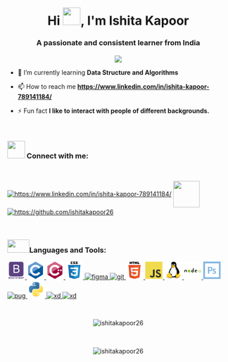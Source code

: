 <div>
<h1 align="center">Hi <img src="https://psdalumni.org/wp-content/uploads/2019/07/Wavehand.gif" width="40" height="40">, I'm Ishita Kapoor</h1>
<h3 align="center">A passionate and consistent learner from India</h3>
<div align="center">  
<img align="center" src="https://media.istockphoto.com/vectors/smiling-girl-sitting-at-laptop-and-learning-coding-vector-id1093952508?k=6&m=1093952508&s=612x612&w=0&h=EcWgOcxWjkYlSKDQeyBb6Bp2IB6pDNVFk6zdUsLsA6o=">
</div>  

- 🌱 I’m currently learning **Data Structure and Algorithms**

- 📫 How to reach me **https://www.linkedin.com/in/ishita-kapoor-789141184/**

- ⚡ Fun fact **I like to interact with people of different backgrounds.**
<br>
<div>
<h3 align="left"><img src="https://blogs.missouristate.edu/polsci/files/2019/08/handshake1.gif" width="40" height="40"> Connect with me:</h3>
</div>
<br>
<p align="left">
<a href="https://linkedin.com/in/https://www.linkedin.com/in/ishita-kapoor-789141184/" target="blank"><img align="center" src="https://cliply.co/wp-content/uploads/2021/02/372102050_LINKEDIN_ICON_TRANSPARENT_1080.gif" alt="https://www.linkedin.com/in/ishita-kapoor-789141184/" height="60" width="60" /></a>
<a href="https://instagram.com/https://www.instagram.com/ishitakapoor12612/" target="blank"><img align="center" src="https://cliply.co/wp-content/uploads/2019/07/371907300_INSTAGRAM_ICON_TRANSPARENT_400.gif" height="60" width="60" /></a>
<a href="https://github.com/ishitakapoor26" target="blank"><img align="center" src="https://rapidapi.com/blog/wp-content/uploads/2017/01/octocat.gif" alt="https://github.com/ishitakapoor26" height="50" width="60" /></a>
</p>
<br>
<h3 align="left"><img src="https://i.pinimg.com/originals/46/c5/d8/46c5d8630eb4135dd94a82b39bcf0c6c.gif" width="50" height="30">Languages and Tools:</h3>
<p align="left"> <a href="https://getbootstrap.com" target="_blank"> <img src="https://raw.githubusercontent.com/devicons/devicon/master/icons/bootstrap/bootstrap-plain-wordmark.svg" alt="bootstrap" width="40" height="40"/> </a> <a href="https://www.cprogramming.com/" target="_blank"> <img src="https://raw.githubusercontent.com/devicons/devicon/master/icons/c/c-original.svg" alt="c" width="40" height="40"/> </a> <a href="https://www.w3schools.com/cpp/" target="_blank"> <img src="https://raw.githubusercontent.com/devicons/devicon/master/icons/cplusplus/cplusplus-original.svg" alt="cplusplus" width="40" height="40"/> </a> <a href="https://www.w3schools.com/css/" target="_blank"> <img src="https://raw.githubusercontent.com/devicons/devicon/master/icons/css3/css3-original-wordmark.svg" alt="css3" width="40" height="40"/> </a> <a href="https://www.figma.com/" target="_blank"> <img src="https://www.vectorlogo.zone/logos/figma/figma-icon.svg" alt="figma" width="40" height="40"/> </a> <a href="https://git-scm.com/" target="_blank"> <img src="https://www.vectorlogo.zone/logos/git-scm/git-scm-icon.svg" alt="git" width="40" height="40"/> </a> <a href="https://www.w3.org/html/" target="_blank"> <img src="https://raw.githubusercontent.com/devicons/devicon/master/icons/html5/html5-original-wordmark.svg" alt="html5" width="40" height="40"/> </a> <a href="https://developer.mozilla.org/en-US/docs/Web/JavaScript" target="_blank"> <img src="https://raw.githubusercontent.com/devicons/devicon/master/icons/javascript/javascript-original.svg" alt="javascript" width="40" height="40"/> </a> <a href="https://www.linux.org/" target="_blank"> <img src="https://raw.githubusercontent.com/devicons/devicon/master/icons/linux/linux-original.svg" alt="linux" width="40" height="40"/> </a> <a href="https://nodejs.org" target="_blank"> <img src="https://raw.githubusercontent.com/devicons/devicon/master/icons/nodejs/nodejs-original-wordmark.svg" alt="nodejs" width="40" height="40"/> </a> <a href="https://www.photoshop.com/en" target="_blank"> <img src="https://raw.githubusercontent.com/devicons/devicon/master/icons/photoshop/photoshop-line.svg" alt="photoshop" width="40" height="40"/> </a> <a href="https://pugjs.org" target="_blank"> <img src="https://cdn.worldvectorlogo.com/logos/pug.svg" alt="pug" width="40" height="40"/> </a> <a href="https://www.python.org" target="_blank"> <img src="https://raw.githubusercontent.com/devicons/devicon/master/icons/python/python-original.svg" alt="python" width="40" height="40"/> </a> <a href="https://www.adobe.com/products/xd.html" target="_blank"> <img src="https://cdn.worldvectorlogo.com/logos/adobe-xd.svg" alt="xd" width="40" height="40"/> </a> <a href="https://www.canva.com/" target="_blank"> <img src="https://upload.wikimedia.org/wikipedia/en/3/3b/Canva_Logo.png" alt="xd" width="40" height="40"/> </a></p>
<br>
<center>
<p><img src="https://github-readme-stats.vercel.app/api/top-langs?username=ishitakapoor26&show_icons=true&locale=en&layout=compact" alt="ishitakapoor26" /></p>
<br>
<p><img align="center" src="https://github-readme-streak-stats.herokuapp.com/?user=ishitakapoor26&" alt="ishitakapoor26" /></p>
</center>
